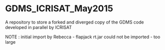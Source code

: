# GDMS_ICRISAT_May2015
A repository to store a forked and diverged copy of the GDMS code developed in parallel by ICRISAT

NOTE : initial import by Rebecca - flapjack rt.jar could not be imported - too large
